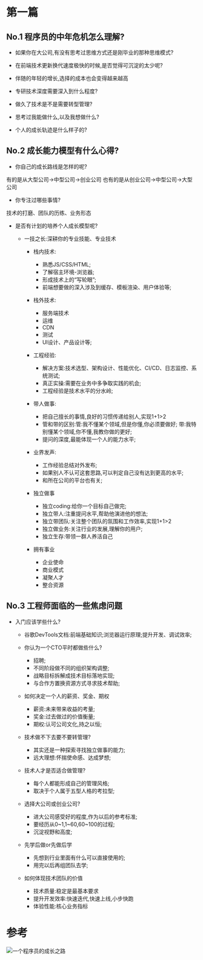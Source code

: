 # 第一篇

## No.1 程序员的中年危机怎么理解?

* 如果你在大公司,有没有思考过思维方式还是刚毕业的那种思维模式?

* 在前端技术更新换代速度极快的时候,是否觉得可沉淀的太少呢?

* 伴随的年轻的增长,选择的成本也会变得越来越高

* 专研技术深度需要深入到什么程度?

* 做久了技术是不是需要转型管理?

* 思考过我能做什么,以及我想做什么?

* 个人的成长轨迹是什么样子的?

## No.2 成长能力模型有什么心得?

* 你自己的成长路线是怎样的呢?

有的是从大型公司->中型公司->创业公司
也有的是从创业公司->中型公司->大型公司

* 你专注过哪些事情?

技术的打磨、团队的历练、业务形态

* 是否有计划的培养个人成长模型呢?

  * 一技之长:深耕你的专业技能、专业技术

    * 栈内技术:
      * 熟悉JS/CSS/HTML;
      * 了解宿主环境-浏览器;
      * 形成技术上的“写轮眼”;
      * 前端想要做的深入涉及到缓存、模板渲染、用户体验等;

    * 栈外技术:
      * 服务端技术
      * 运维
      * CDN
      * 测试
      * UI设计、产品设计等;

    * 工程经验:
      * 解决方案:技术选型、架构设计、性能优化、CI/CD、日志监控、系统测试;
      * 真正实操:需要在业务中多争取实践的机会;
      * 工程经验是技术水平的分水岭;

    * 带人做事:
      * 把自己擅长的事情,良好的习惯传递给别人,实现1+1>2
      * 管和带的区别:管:我不懂某个领域,但是你懂,你必须要做好; 带:我特别懂某个领域,你不懂,我教你做的更好;
      * 提问的深度,最能体现一个人的能力水平;

    * 业界发声:
      * 工作经验总结对外发布;
      * 如果别人不认可这套思路,可以判定自己没有达到更高的水平;
      * 和所在公司的平台也有关;

    * 独立做事
      * 独立coding:给你一个目标自己做完;
      * 独立带人:注重提问水平,帮助他演进他的想法;
      * 独立带团队:关注整个团队的氛围和工作效率,实现1+1>2
      * 独立做业务:关注行业的发展,理解你的用户;
      * 独立生存:带领一群人养活自己

    * 拥有事业
      * 企业使命
      * 商业模式
      * 凝聚人才
      * 整合资源

## No.3 工程师面临的一些焦虑问题

* 入门应该学些什么?
  * 谷歌DevTools文档:前端基础知识;浏览器运行原理;提升开发、调试效率;

  * 你认为一个CTO平时都做些什么?
    * 招聘;
    * 不同阶段做不同的组织架构调整;
    * 战略目标拆解成技术目标落地实现;
    * 与合作方置换资源方式寻求技术帮助;

  * 如何决定一个人的薪资、奖金、期权

    * 薪资:未来带来收益的考量;
    * 奖金:过去做过的价值衡量;
    * 期权:认可公司文化,持之以恒;

  * 技术做不下去要不要转管理?

    * 其实还是一种探索寻找独立做事的能力;
    * 远大理想:怀揣使命感、达成梦想;

  * 技术人才是否适合做管理?
    * 每个人都能形成自己的管理风格;
    * 取决于个人属于五型人格的考拉型;

  * 选择大公司或创业公司?
    * 进大公司感受好的程度,作为以后的参考标准;
    * 要经历从0~1,1~60,60~100的过程;
    * 沉淀视野和高度;

  * 先学后做or先做后学
    * 先想到行业里面有什么可以直接使用的;
    * 用完以后再组团队去学;

  * 如何体现技术团队的价值
    * 技术质量:稳定是最基本要求
    * 提升开发效率:快速迭代,快速上线,小步快跑
    * 体验性能:核心业务指标

# 参考

![一个程序员的成长之路](https://mp.weixin.qq.com/s/zWPjfHiYxx0HH9lE99Yijw)

